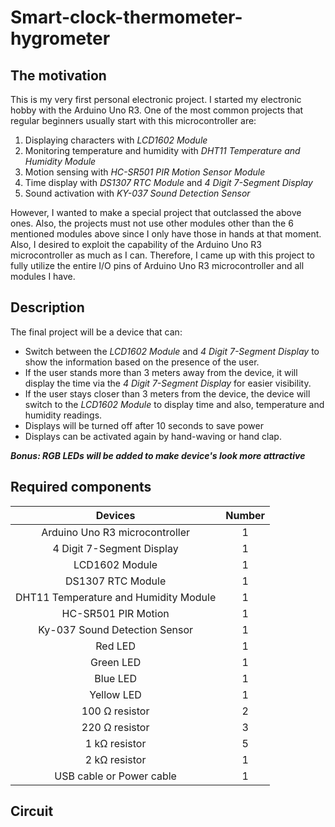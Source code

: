# Smart-clock-thermometer-hygrometer
## The motivation
This is my very first personal electronic project. I started my electronic hobby with the Arduino Uno R3. One of the most common projects that regular beginners usually start with this microcontroller are: 
1. Displaying characters with *LCD1602 Module*
2. Monitoring temperature and humidity with *DHT11 Temperature and Humidity Module*
3. Motion sensing with *HC-SR501 PIR Motion Sensor Module*
4. Time display with *DS1307 RTC Module* and *4 Digit 7-Segment Display*
5. Sound activation with *KY-037 Sound Detection Sensor*

However, I wanted to make a special project that outclassed the above ones. Also, the projects must not use other modules other than the 6 mentioned modules above since I only have those in hands at that moment. Also, I desired to exploit the capability of the Arduino Uno R3 microcontroller as much as I can. Therefore, I came up with this project to fully utilize the entire I/O pins of Arduino Uno R3 microcontroller and all modules I have.
## Description
The final project will be a device that can:
* Switch between the *LCD1602 Module* and *4 Digit 7-Segment Display* to show the information based on the presence of the user.
* If the user stands more than 3 meters away from the device, it will display the time via the *4 Digit 7-Segment Display* for easier visibility.
* If the user stays closer than 3 meters from the device, the device will switch to the *LCD1602 Module* to display time and also, temperature and humidity readings.
* Displays will be turned off after 10 seconds to save power
* Displays can be activated again by hand-waving or hand clap.

***Bonus: RGB LEDs will be added to make device's look more attractive***
## Required components
| Devices | Number |
| :-----: | :----: | 
| Arduino Uno R3 microcontroller | 1 | 
| 4 Digit 7-Segment Display | 1 |
| LCD1602 Module | 1 |
| DS1307 RTC Module | 1 |
| DHT11 Temperature and Humidity Module | 1 |
|HC-SR501 PIR Motion| 1 |
| Ky-037 Sound Detection Sensor | 1 |
| Red LED | 1 |
| Green LED | 1 |
| Blue LED | 1 |
| Yellow LED | 1 |
| 100 Ω resistor | 2 |
| 220 Ω resistor | 3 |
| 1 kΩ resistor | 5 |
| 2 kΩ resistor | 1 |
| USB cable or Power cable | 1 |
## Circuit

